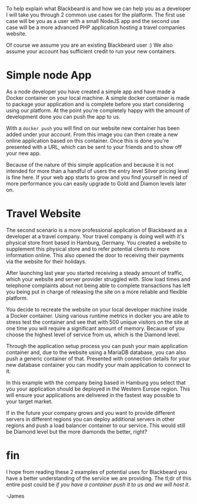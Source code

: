 To help explain what Blackbeard is and how we can help you as a developer I will take you through 2 common use cases for the platform. The first use case will be you as a user with a small NodeJS app and the second use case will be a more advanced PHP application hosting a travel companies website.

Of course we assume you are an existing Blackbeard user :) We also assume your account has sufficient credit to run your new containers.

# Simple node App
As a node developer you have created a simple app and have made a Docker container on your local machine. A simple docker container is made to package your application and is complete before you start considering using our platform. At the point you're completely happy with the amount of development done you can push the app to us.

With a `docker push` you will find on our website new container has been added under your account. From this image you can then create a new online application based on this container. Once this is done you're presented with a URL, which can be sent to your friends and to show off your new app.

Because of the nature of this simple application and because it is not intended for more than a handful of users the entry level Silver pricing level is fine here. If your web app starts to grow and you find yourself in need of more performance you can easily upgrade to Gold and Diamon levels later on.

# Travel Website
The second scenario is a more professional application of Blackbeard as a developer at a travel company. Your travel company is doing well with it's physical store front based in Hamburg, Germany. You created a website to supplement this physical store and to refer potential clients to more information online. This also opened the door to receiving their payments via the website for their holidays.

After launching last year you started receiving a steady amount of traffic, which your website and server provider struggled with. Slow load times and telephone complaints about not being able to complete transactions has left you being put in charge of releasing the site on a more reliable and flexible platform.

You decide to recreate the website on your local developer machine inside a Docker container. Using various runtime metrics in docker you are able to stress test the container and see that with 500 unique visitors on the site at one time you will require a significant amount of memory. Because of you choose the highest level of service from us, which is the Diamond level.

Through the application setup process you can push your main application container and, due to the website using a MariaDB database, you can also push a generic container of that. Presented with connection details for your new database container you can modify your main application to connect to it.

In this example with the company being based in Hamburg you select that you your application should be deployed in the Western Europe region. This will ensure your applications are delivered in the fastest way possible to your target market.

If in the future your company grows and you want to provide different servers in different regions you can deploy additional servers in other regions and push a load balancer container to our service. This would still be Diamond level but the more diamonds the better, right?

# fin
I hope from reading these 2 examples of potential uses for Blackbeard you have a better understanding of the service we are providing. The tl;dr of this entire post could be *if you have a container push it to us and we will host it*.

-James
